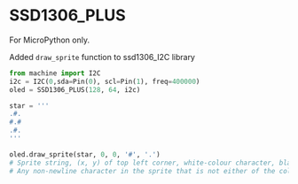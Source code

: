 # SSD1306_PLUS

For MicroPython only.

Added `draw_sprite` function to ssd1306_I2C library 

```python
from machine import I2C
i2c = I2C(0,sda=Pin(0), scl=Pin(1), freq=400000)
oled = SSD1306_PLUS(128, 64, i2c)

star = '''
.#.
#.#
.#.
'''

oled.draw_sprite(star, 0, 0, '#', '.')
# Sprite string, (x, y) of top left corner, white-colour character, black-colour character
# Any non-newline character in the sprite that is not either of the colour characters will be ignored (i.e. 'transparent').
```
